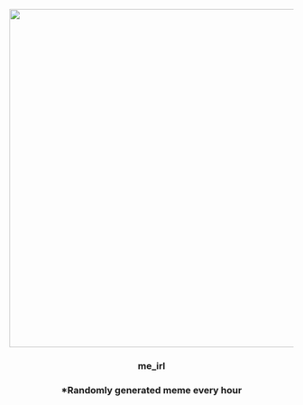 <p align="center">
        <img src="https://i.redd.it/556fjkw593v91.jpg" width="600" height="600">
        </p>
        <h3 align="center">me_irl</h3>
        <h3 align="center">*Randomly generated meme every hour</h3>
    